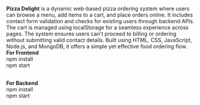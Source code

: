 <b>Pizza Delight</b> is a dynamic web-based pizza ordering system where users can browse a menu, add items to a cart, and place orders online. It includes contact form validation and checks for existing users through backend APIs. The cart is managed using localStorage for a seamless experience across pages. The system ensures users can't proceed to billing or ordering without submitting valid contact details. Built using HTML, CSS, JavaScript, Node.js, and MongoDB, it offers a simple yet effective food ordering flow.<br>
<b>For Frontend </b><br>
npm install<br>
npm start<br><br>

<b>For Backend</b><br>
npm install<br>
npm start
